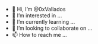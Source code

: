 - 👋 Hi, I’m @0xVallados
- 👀 I’m interested in ...
- 🌱 I’m currently learning ...
- 💞️ I’m looking to collaborate on ...
- 📫 How to reach me ...

<!---
0xVallados/0xVallados is a ✨ special ✨ repository because its `README.md` (this file) appears on your GitHub profile.
You can click the Preview link to take a look at your changes.
--->
